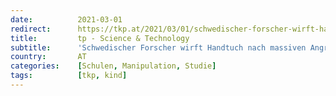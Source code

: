 ```yaml
---
date:          2021-03-01
redirect:      https://tkp.at/2021/03/01/schwedischer-forscher-wirft-handtuch-nach-massiven-angriffen-wegen-studie-ueber-kinder-und-covid/
title:         tp - Science & Technology
subtitle:      'Schwedischer Forscher wirft Handtuch nach massiven Angriffen wegen Studie über Kinder und Covid'
country:       AT
categories:    [Schulen, Manipulation, Studie]
tags:          [tkp, kind]
---
```

